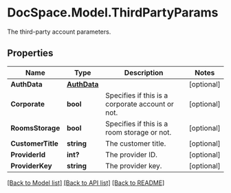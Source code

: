 # DocSpace.Model.ThirdPartyParams
The third-party account parameters.

## Properties

Name | Type | Description | Notes
------------ | ------------- | ------------- | -------------
**AuthData** | [**AuthData**](.md) |  | [optional] 
**Corporate** | **bool** | Specifies if this is a corporate account or not. | [optional] 
**RoomsStorage** | **bool** | Specifies if this is a room storage or not. | [optional] 
**CustomerTitle** | **string** | The customer title. | [optional] 
**ProviderId** | **int?** | The provider ID. | [optional] 
**ProviderKey** | **string** | The provider key. | [optional] 

[[Back to Model list]](../README.md#documentation-for-models) [[Back to API list]](../README.md#documentation-for-api-endpoints) [[Back to README]](../README.md)

